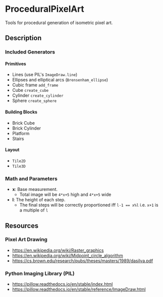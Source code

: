 # ProceduralPixelArt
Tools for procedural generation of isometric pixel art.

## Description
### Included Generators
#### Primitives
- Lines (use PIL's `ImageDraw.line`)
- Ellipses and elliptical arcs (`Brensenham_ellipse`)
- Cubic frame `add_frame`
- Cube `create_cube`
- Cylinder `create_cylinder`
- Sphere `create_sphere`
#### Building Blocks
- Brick Cube
- Brick Cylinder
- Platform
- Stairs
#### Layout
- `Tile2D`
- `Tile3D`

### Math and Parameters
- **x**: Base measurement.
   - Total image will be `4*x+5` high and `4*x+5` wide
- **l**: The height of each step.
   - The final steps will be correctly proportioned iff `l-1 == x%l` i.e. `x+1` is a multiple of `l`


## Resources
### Pixel Art Drawing
- https://en.wikipedia.org/wiki/Raster_graphics
- https://en.wikipedia.org/wiki/Midpoint_circle_algorithm
- https://cs.brown.edu/research/pubs/theses/masters/1989/dasilva.pdf
### Python Imaging Library (PIL)
- https://pillow.readthedocs.io/en/stable/index.html
- https://pillow.readthedocs.io/en/stable/reference/ImageDraw.html
